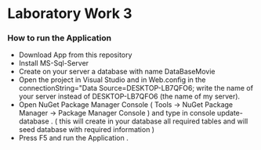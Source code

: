 # Laboratory Work 3
###  How to run the Application
- Download App from this repository
- Install MS-Sql-Server
- Create on your server a database with name DataBaseMovie
- Open the project in Visual Studio and in Web.config in the 
connectionString="Data Source=DESKTOP-LB7QFO6; write the name of your server instead of DESKTOP-LB7QFO6 (the name of my server).
- Open NuGet Package Manager Console ( Tools -> NuGet Package Manager -> Package Manager Console ) and type in console update-database . ( this will create in your database all required tables and will seed database with required information )
- Press F5 and run the Application .

